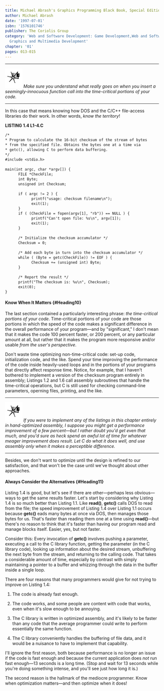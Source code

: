 ```yaml
---
title: Michael Abrash's Graphics Programming Black Book, Special Edition
author: Michael Abrash
date: '1997-07-01'
isbn: '1576101746'
publisher: The Coriolis Group
category: 'Web and Software Development: Game Development,Web and Software Development:
  Graphics and Multimedia Development'
chapter: '01'
pages: 013-015
---
```


  ------------------- --------------------------------------------------------------------------------------------------------------------------------------------------
  ![](images/i.jpg)   *Make sure you understand what really goes on when you insert a seemingly-innocuous function call into the time-critical portions of your code.*
  ------------------- --------------------------------------------------------------------------------------------------------------------------------------------------

In this case that means knowing how DOS and the C/C++ file-access
libraries do their work. In other words, *know the territory*!

**LISTING 1.4 L1-4.C**

    /*
    * Program to calculate the 16-bit checksum of the stream of bytes
    * from the specified file. Obtains the bytes one at a time via
    * getc(), allowing C to perform data buffering.
    */
    #include <stdio.h>

    main(int argc, char *argv[]) {
          FILE *CheckFile;
          int Byte;
          unsigned int Checksum;

          if ( argc != 2 ) {
                printf("usage: checksum filename\n");
                exit(1);
          }
          if ( (CheckFile = fopen(argv[1], "rb")) == NULL ) {
                printf("Can't open file: %s\n", argv[1]);
                exit(1);
          }

          /* Initialize the checksum accumulator */
          Checksum = 0;

          /* Add each byte in turn into the checksum accumulator */
          while ( (Byte = getc(CheckFile)) != EOF ) {
                Checksum += (unsigned int) Byte;
          }

          /* Report the result */
          printf("The checksum is: %u\n", Checksum);
          exit(0);
    }

#### Know When It Matters {#Heading10}

The last section contained a particularly interesting phrase: *the
time-critical portions of your code*. Time-critical portions of your
code are those portions in which the speed of the code makes a
significant difference in the overall performance of your program—and by
"significant," I don't mean that it makes the code 100 percent faster,
or 200 percent, or any particular amount at all, but rather that it
makes the program more responsive and/or usable *from the user's
perspective*.

Don't waste time optimizing non-time-critical code: set-up code,
initialization code, and the like. Spend your time improving the
performance of the code inside heavily-used loops and in the portions of
your programs that directly affect response time. Notice, for example,
that I haven't bothered to implement a version of the checksum program
entirely in assembly; Listings 1.2 and 1.6 call assembly subroutines
that handle the time-critical operations, but C is still used for
checking command-line parameters, operning files, printing, and the
like.

  ------------------- --------------------------------------------------------------------------------------------------------------------------------------------------------------------------------------------------------------------------------------------------------------------------------------------------------------------------------------------------------------------------------------------------------------
  ![](images/i.jpg)   *If you were to implement any of the listings in this chapter entirely in hand-optimized assembly, I suppose you might get a performance improvement of a few percent—but I rather doubt you'd get even that much, and you'd sure as heck spend an awful lot of time for whatever meager improvement does result. Let C do what it does well, and use assembly only when it makes a perceptible difference.*
  ------------------- --------------------------------------------------------------------------------------------------------------------------------------------------------------------------------------------------------------------------------------------------------------------------------------------------------------------------------------------------------------------------------------------------------------

Besides, we don't want to optimize until the design is refined to our
satisfaction, and that won't be the case until we've thought about other
approaches.

#### Always Consider the Alternatives {#Heading11}

Listing 1.4 is good, but let's see if there are other—perhaps less
obvious—ways to get the same results faster. Let's start by considering
why Listing 1.4 is so much better than Listing 1.1. Like **read()**,
**getc()** calls DOS to read from the file; the speed improvement of
Listing 1.4 over Listing 1.1 occurs because **getc()** eads many bytes
at once via DOS, then manages those bytes for us. That's faster than
reading them one at a time using **read()**—but there's no reason to
think that it's faster than having our program read and manage blocks
itself. Easier, yes, but not faster.

Consider this: Every invocation of **getc()** involves pushing a
parameter, executing a call to the C library function, getting the
parameter (in the C library code), looking up information about the
desired stream, unbuffering the next byte from the stream, and returning
to the calling code. That takes a considerable amount of time,
especially by contrast with simply maintaining a pointer to a buffer and
whizzing through the data in the buffer inside a single loop.

There are four reasons that many programmers would give for not trying
to improve on Listing 1.4:

  1. The code is already fast enough.
  
  2. The code works, and some people are content with code that
     works, even when it's slow enough to be annoying.
  
  3. The C library is written in optimized assembly, and it's likely
     to be faster than any code that the average programmer could write to
     perform essentially the same function.
  
  4. The C library conveniently handles the buffering of file data,
     and it would be a nuisance to have to implement that capability.

I'll ignore the first reason, both because performance is no longer an
issue if the code is fast enough and because the current application
does *not* run fast enough—13 seconds is a long time. (Stop and wait for
13 seconds while you're doing something intense, and you'll see just how
long it is.)

The second reason is the hallmark of the mediocre programmer. Know when
optimization matters—and then optimize when it does!